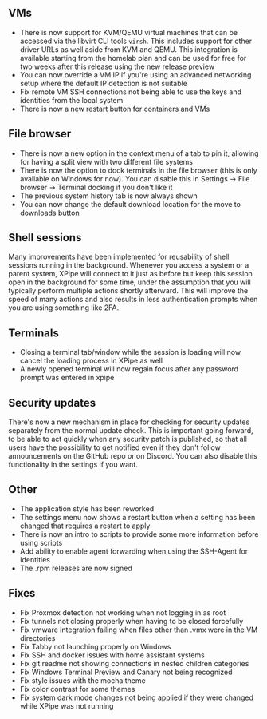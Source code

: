 ## VMs

- There is now support for KVM/QEMU virtual machines that can be accessed via the libvirt CLI tools `virsh`. This includes support for other driver URLs as well aside from KVM and QEMU. This integration is available starting from the homelab plan and can be used for free for two weeks after this release using the new release preview
- You can now override a VM IP if you're using an advanced networking setup where the default IP detection is not suitable
- Fix remote VM SSH connections not being able to use the keys and identities from the local system
- There is now a new restart button for containers and VMs

## File browser

- There is now a new option in the context menu of a tab to pin it, allowing for having a split view with two different file systems
- There is now the option to dock terminals in the file browser (this is only available on Windows for now). You can disable this in Settings -> File browser -> Terminal docking if you don't like it
- The previous system history tab is now always shown
- You can now change the default download location for the move to downloads button

## Shell sessions

Many improvements have been implemented for reusability of shell sessions running in the background. Whenever you access a system or a parent system, XPipe will connect to it just as before but keep this session open in the background for some time, under the assumption that you will typically perform multiple actions shortly afterward. This will improve the speed of many actions and also results in less authentication prompts when you are using something like 2FA.

## Terminals

- Closing a terminal tab/window while the session is loading will now cancel the loading process in XPipe as well
- A newly opened terminal will now regain focus after any password prompt was entered in xpipe

## Security updates

There's now a new mechanism in place for checking for security updates separately from the normal update check. This is important going forward, to be able to act quickly when any security patch is published, so that all users have the possibility to get notified even if they don't follow announcements on the GitHub repo or on Discord. You can also disable this functionality in the settings if you want.

## Other

- The application style has been reworked
- The settings menu now shows a restart button when a setting has been changed that requires a restart to apply
- There is now an intro to scripts to provide some more information before using scripts
- Add ability to enable agent forwarding when using the SSH-Agent for identities
- The .rpm releases are now signed

## Fixes

- Fix Proxmox detection not working when not logging in as root
- Fix tunnels not closing properly when having to be closed forcefully
- Fix vmware integration failing when files other than .vmx were in the VM directories
- Fix Tabby not launching properly on Windows
- Fix SSH and docker issues with home assistant systems
- Fix git readme not showing connections in nested children categories
- Fix Windows Terminal Preview and Canary not being recognized
- Fix style issues with the mocha theme
- Fix color contrast for some themes
- Fix system dark mode changes not being applied if they were changed while XPipe was not running
